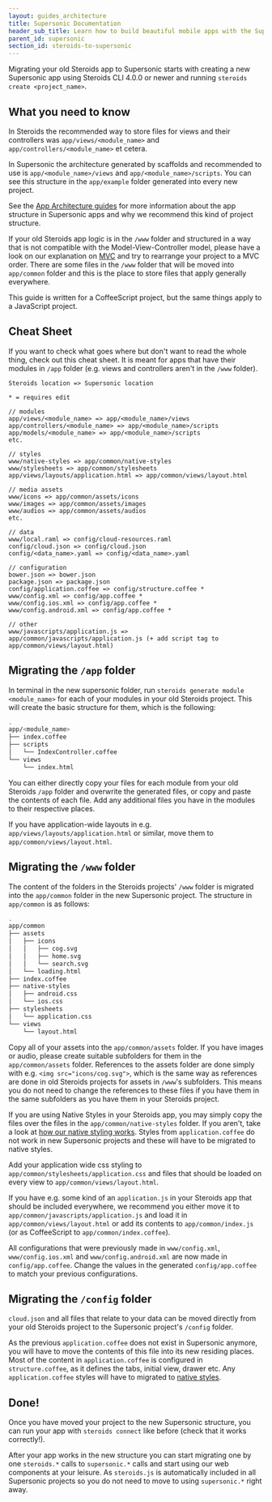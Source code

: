 ```yaml
---
layout: guides_architecture
title: Supersonic Documentation
header_sub_title: Learn how to build beautiful mobile apps with the Supersonic UI framework.
parent_id: supersonic
section_id: steroids-to-supersonic
---
```

<section class="ag__docs__content">



Migrating your old Steroids app to Supersonic starts with creating a new Supersonic app using Steroids CLI 4.0.0 or newer and running `steroids create <project_name>`.


<section class="docs-section" id="what-you-need-to-know">

## What you need to know

In Steroids the recommended way to store files for views and their controllers was `app/views/<module_name>` and `app/controllers/<module_name>` et cetera.

In Supersonic the architecture generated by scaffolds and recommended to use is `app/<module_name>/views` and `app/<module_name>/scripts`. You can see this structure in the `app/example` folder generated into every new project.

See the [App Architecture guides](supersonic/guides/architecture/app-architecture/#overview) for more information about the app structure in Supersonic apps and why we recommend this kind of project structure.

If your old Steroids app logic is in the `/www` folder and structured in a way that is not compatible with the Model-View-Controller model, please have a look on our explanation on [MVC](supersonic/guides/architecture/app-architecture/#model-view-controller-architecture) and try to rearrange your project to a MVC order. There are some files in the `/www` folder that will be moved into `app/common` folder and this is the place to store files that apply generally everywhere.

This guide is written for a CoffeeScript project, but the same things apply to a JavaScript project.


<section class="docs-section" id="cheat-sheet">

## Cheat Sheet

If you want to check what goes where but don't want to read the whole thing, check out this cheat sheet. It is meant for apps that have their modules in `/app` folder (e.g. views and controllers aren't in the `/www` folder).

```
Steroids location => Supersonic location

* = requires edit

// modules
app/views/<module_name> => app/<module_name>/views
app/controllers/<module_name> => app/<module_name>/scripts
app/models/<module_name> => app/<module_name>/scripts
etc.

// styles
www/native-styles => app/common/native-styles
www/stylesheets => app/common/stylesheets
app/views/layouts/application.html => app/common/views/layout.html

// media assets
www/icons => app/common/assets/icons
www/images => app/common/assets/images
www/audios => app/common/assets/audios
etc.

// data
www/local.raml => config/cloud-resources.raml
config/cloud.json => config/cloud.json
config/<data_name>.yaml => config/<data_name>.yaml

// configuration
bower.json => bower.json
package.json => package.json
config/application.coffee => config/structure.coffee *
www/config.xml => config/app.coffee *
www/config.ios.xml => config/app.coffee *
www/config.android.xml => config/app.coffee *

// other
www/javascripts/application.js => app/common/javascripts/application.js (+ add script tag to app/common/views/layout.html)

```


<section class="docs-section" id="migrating-the-app-folder">

## Migrating the `/app` folder

In terminal in the new supersonic folder, run `steroids generate module <module_name>` for each of your modules in your old Steroids project. This will create the basic structure for them, which is the following:

```bash
.
app/<module_name>
├── index.coffee
├── scripts
│   └── IndexController.coffee
└── views
    └── index.html
```

You can either directly copy your files for each module from your old Steroids `/app` folder and overwrite the generated files, or copy and paste the contents of each file. Add any additional files you have in the modules to their respective places.

If you have application-wide layouts in e.g. `app/views/layouts/application.html` or similar, move them to `app/common/views/layout.html`.


<section class="docs-section" id="migrating-the-www-folder">

## Migrating the `/www` folder

The content of the folders in the Steroids projects' `/www` folder is migrated into the `app/common` folder in the new Supersonic project. The structure in `app/common` is as follows:

```bash
.
app/common
├── assets
│   ├── icons
│   │   ├── cog.svg
│   │   ├── home.svg
│   │   └── search.svg
│   └── loading.html
├── index.coffee
├── native-styles
│   ├── android.css
│   └── ios.css
├── stylesheets
│   └── application.css
└── views
    └── layout.html
```

Copy all of your assets into the `app/common/assets` folder. If you have images or audio, please create suitable subfolders for them in the `app/common/assets` folder. References to the assets folder are done simply with e.g. `<img src="icons/cog.svg">`, which is the same way as references are done in old Steroids projects for assets in `/www`'s subfolders. This means you do not need to change the references to these files if you have them in the same subfolders as you have them in your Steroids project.

If you are using Native Styles in your Steroids app, you may simply copy the files over the files in the `app/common/native-styles` folder. If you aren't, take a look at [how our native styling works](supersonic/guides/ui/styling-native-components/). Styles from `application.coffee` do not work in new Supersonic projects and these will have to be migrated to native styles.

Add your application wide css styling to `app/common/stylesheets/application.css` and files that should be loaded on every view to `app/common/views/layout.html`.

If you have e.g. some kind of an `application.js` in your Steroids app that should be included everywhere, we recommend you either move it to `app/common/javascripts/application.js` and load it in `app/common/views/layout.html` or add its contents to `app/common/index.js` (or as CoffeeScript to `app/common/index.coffee`).

All configurations that were previously made in `www/config.xml`, `www/config.ios.xml` and `www/config.android.xml` are now made in `config/app.coffee`. Change the values in the generated `config/app.coffee` to match your previous configurations.


<section class="docs-section" id="migrating-the-config-folder">

## Migrating the `/config` folder

`cloud.json` and all files that relate to your data can be moved directly from your old Steroids project to the Supersonic project's `/config` folder.

As the previous `application.coffee` does not exist in Supersonic anymore, you will have to move the contents of this file into its new residing places. Most of the content in `application.coffee` is configured in `structure.coffee`, as it defines the tabs, initial view, drawer etc. Any `application.coffee` styles will have to migrated to [native styles](supersonic/guides/ui/styling-native-components/).


<section class="docs-section" id="done">

## Done!

Once you have moved your project to the new Supersonic structure, you can run your app with `steroids connect` like before (check that it works correctly!).

After your app works in the new structure you can start migrating one by one `steroids.*` calls to `supersonic.*` calls and start using our web components at your leisure. As `steroids.js` is automatically included in all Supersonic projects so you do not need to move to using `supersonic.*` right away.
